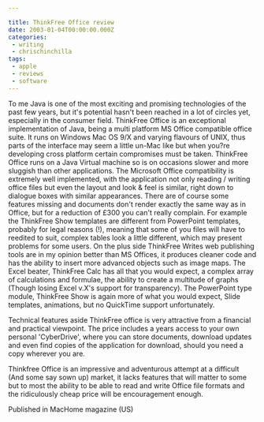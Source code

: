 ```yaml
---

title: ThinkFree Office review
date: 2003-01-04T00:00:00.000Z
categories:
 - writing
 - chrischinchilla
tags:
 - apple 
 - reviews 
 - software
---
```


To me Java is one of the most exciting and promising technologies of the past few years, but it's potential hasn't been reached in a lot of circles yet, especially in the consumer field. ThinkFree Office is an exceptional implementation of Java, being a multi platform MS Office compatible office suite. It runs on Windows Mac OS 9/X and varying flavours of UNIX, thus parts of the interface may seem a little un-Mac like but when you?re developing cross platform certain compromises must be taken. ThinkFree Office runs on a Java Virtual machine so is on occasions slower and more sluggish than other applications. The Microsoft Office compatibility is extremely well implemented, with the application not only reading / writing office files but even the layout and look & feel is similar, right down to dialogue boxes with similar appearances. There are of course some features missing and documents don't render exactly the same way as in Office, but for a reduction of £300 you can't really complain. For example the ThinkFree Show templates are different from PowerPoint templates, probably for legal reasons (!), meaning that some of you files will have to reedited to suit, complex tables look a little different, which may present problems for some users. On the plus side ThinkFree Writes web publishing tools are in my opinion better than MS Offices, it produces cleaner code and has the ability to insert more advanced objects such as image maps. The Excel beater, ThinkFree Calc has all that you would expect, a complex array of calculations and formulae, the ability to create a multitude of graphs (Though losing Excel v.X's support for transparency). The PowerPoint type module, ThinkFree Show is again more of what you would expect, Slide templates, animations, but no QuickTime support unfortunately.

Technical features aside ThinkFree office is very attractive from a financial and practical viewpoint. The price includes a years access to your own personal 'CyberDrive', where you can store documents, download updates and even find copies of the application for download, should you need a copy wherever you are.

Thinkfree Office is an impressive and adventurous attempt at a difficult (And some say sown up) market, it lacks features that will matter to some but to most the ability to be able to read and write Office file formats and the ridiculously cheap price will be encouragement enough.

Published in MacHome magazine (US)

